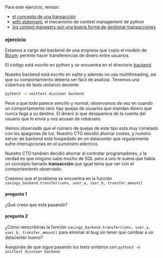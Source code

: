 Para este ejercicio, revisar:
* [el concepto de una transacción](https://en.wikipedia.org/wiki/Database_transaction)
* [with statement](https://docs.python.org/3/whatsnew/2.6.html#pep-343-the-with-statement), el mecanismo de context management de python
* [los context managers son una buena forma de gestionar transacciones](https://docs.python.org/3/library/sqlite3.html#using-the-connection-as-a-context-manager)

### ejercicio

Estamos a cargo del backend de una empresa que copia el modelo de [Bizum](https://bizum.es/en/): permite hacer transferencias de dinero entre usuarios.

El código está escrito en python y se encuentra en el directorio [backend](backend).

Nuestro backend está escrito en sqlite y además no usa multithreading, así que su comportamiento debería ser fácil de analizar. Tenemos una cobertura de tests unitarios decente:

```bash
python3 -m unittest discover backend
```

Pese a que todo parece sencillo y normal, observamos de vez en cuando un comportamiento raro: hay quejas de usuarios que mandan dinero que nunca llega a su destino. El dinero sí que desaparece de la cuenta del usuario que lo envía y nos acusan de robárselo.

Hemos observado que el número de quejas de este tipo está muy correlado con los apagones de luz. Nuestro CTO decidió ahorrar costes, y nuestro server de backend está hospedado en un datacenter que regularmente sufre interrupciones en el suministro eléctrico.

Nuestro CTO también decidió ahorrar al contratar programadores, y la verdad es que ninguno sabe mucho de SQL pero a uno le suena que había un concepto llamado **transacción** que igual tenía que ver con el comportamiento observado.

Creemos que el problema se encuentra en la función `savings_backend.transfer(conn, user_a, user_b, transfer_amount)`

#### pregunta 1

¿Qué crees que está pasando?

#### pregunta 2

¿Cómo reescribirías la función `savings_backend.transfer(conn, user_a, user_b, transfer_amount)` para eliminar el bug sin tener que cambiar a un datacenter bueno?

Asegúrate de que sigue pasando los tests unitarios con `python3 -m unittest discover backend`

